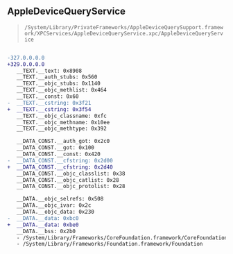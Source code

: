 ## AppleDeviceQueryService

> `/System/Library/PrivateFrameworks/AppleDeviceQuerySupport.framework/XPCServices/AppleDeviceQueryService.xpc/AppleDeviceQueryService`

```diff

-327.0.0.0.0
+329.0.0.0.0
   __TEXT.__text: 0x8908
   __TEXT.__auth_stubs: 0x560
   __TEXT.__objc_stubs: 0x1140
   __TEXT.__objc_methlist: 0x464
   __TEXT.__const: 0x60
-  __TEXT.__cstring: 0x3f21
+  __TEXT.__cstring: 0x3f54
   __TEXT.__objc_classname: 0xfc
   __TEXT.__objc_methname: 0x10ee
   __TEXT.__objc_methtype: 0x392

   __DATA_CONST.__auth_got: 0x2c0
   __DATA_CONST.__got: 0x100
   __DATA_CONST.__const: 0x420
-  __DATA_CONST.__cfstring: 0x2d00
+  __DATA_CONST.__cfstring: 0x2d40
   __DATA_CONST.__objc_classlist: 0x38
   __DATA_CONST.__objc_catlist: 0x28
   __DATA_CONST.__objc_protolist: 0x28

   __DATA.__objc_selrefs: 0x508
   __DATA.__objc_ivar: 0x2c
   __DATA.__objc_data: 0x230
-  __DATA.__data: 0xbc0
+  __DATA.__data: 0xbe0
   __DATA.__bss: 0x2b0
   - /System/Library/Frameworks/CoreFoundation.framework/CoreFoundation
   - /System/Library/Frameworks/Foundation.framework/Foundation

```
